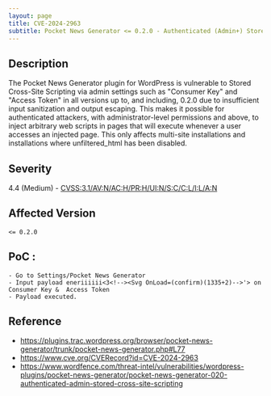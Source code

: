 ```yaml
---
layout: page
title: CVE-2024-2963
subtitle: Pocket News Generator <= 0.2.0 - Authenticated (Admin+) Stored Cross-Site Scripting
---
```

## Description
The Pocket News Generator plugin for WordPress is vulnerable to Stored Cross-Site Scripting via admin settings such as "Consumer Key" and "Access Token" in all versions up to, and including, 0.2.0 due to insufficient input sanitization and output escaping. This makes it possible for authenticated attackers, with administrator-level permissions and above, to inject arbitrary web scripts in pages that will execute whenever a user accesses an injected page. This only affects multi-site installations and installations where unfiltered_html has been disabled.

## Severity
 4.4 (Medium) - [CVSS:3.1/AV:N/AC:H/PR:H/UI:N/S:C/C:L/I:L/A:N](https://www.first.org/cvss/calculator/3.1#CVSS:3.1/AV:N/AC:H/PR:H/UI:N/S:C/C:L/I:L/A:N)

## Affected Version
    <= 0.2.0

## PoC :
```
- Go to Settings/Pocket News Generator
- Input payload eneriiiiii<3<!--><Svg OnLoad=(confirm)(1335+2)-->'> on  Consumer Key &  Access Token
- Payload executed.
```

## Reference
- https://plugins.trac.wordpress.org/browser/pocket-news-generator/trunk/pocket-news-generator.php#L77
- https://www.cve.org/CVERecord?id=CVE-2024-2963
- https://www.wordfence.com/threat-intel/vulnerabilities/wordpress-plugins/pocket-news-generator/pocket-news-generator-020-authenticated-admin-stored-cross-site-scripting


